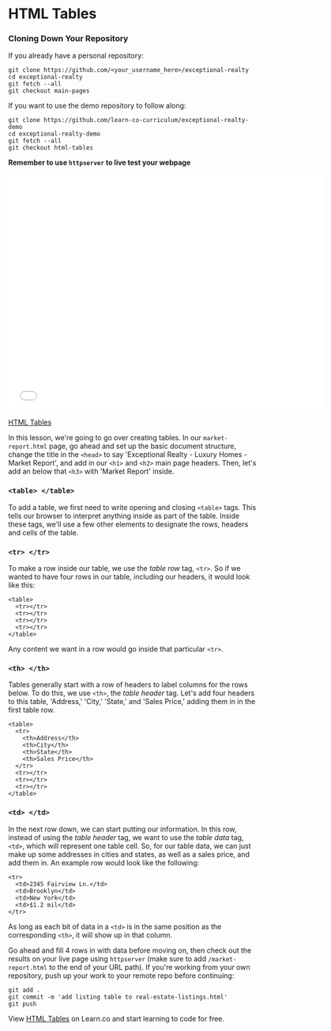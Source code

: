 # HTML Tables

### Cloning Down Your Repository

If you already have a personal repository:

```
git clone https://github.com/<your_username_here>/exceptional-realty
cd exceptional-realty
git fetch --all
git checkout main-pages
```

If you want to use the demo repository to follow along:

```
git clone https://github.com/learn-co-curriculum/exceptional-realty-demo
cd exceptional-realty-demo
git fetch --all
git checkout html-tables
```

**Remember to use `httpserver` to live test your webpage**

<iframe width="640" height="480" src="//www.youtube.com/embed/mHeCqIctSRU?rel=0&modestbranding=1" frameborder="0" allowfullscreen></iframe>

<p><a href="https://www.youtube.com/watch?v=mHeCqIctSRU">HTML Tables</a></p>

In this lesson, we're going to go over creating tables. In our
`market-report.html` page, go ahead and set up the basic document structure,
change the title in the `<head>` to say 'Exceptional Realty - Luxury Homes -
Market Report', and add in our `<h1>` and `<h2>` main page headers. Then, let's
add an below that `<h3>` with 'Market Report' inside.

### `<table> </table>`

To add a table, we first need to write opening and closing `<table>` tags. This
tells our browser to interpret anything inside as part of the table. Inside
these tags, we'll use a few other elements to designate the rows, headers and
cells of the table.

### `<tr> </tr>`

To make a row inside our table, we use the _table row_ tag, `<tr>`. So if we
wanted to have four rows in our table, including our headers, it would look
like this:

```
<table>
  <tr></tr>
  <tr></tr>
  <tr></tr>
  <tr></tr>
</table>
```

Any content we want in a row would go inside that particular `<tr>`.

### `<th> </th>`

Tables generally start with a row of headers to label columns for the rows
below. To do this, we use `<th>`, the _table header_ tag. Let's add four
headers to this table, 'Address,' 'City,' 'State,' and 'Sales Price,' adding
them in in the first table row.

```
<table>
  <tr>
    <th>Address</th>
    <th>City</th>
    <th>State</th>
    <th>Sales Price</th>
  </tr>
  <tr></tr>
  <tr></tr>
  <tr></tr>
</table>
```

### `<td> </td>`

In the next row down, we can start putting our information. In this row,
instead of using the _table header_ tag, we want to use the _table data_ tag,
`<td>`, which will represent one table cell. So, for our table data, we can
just make up some addresses in cities and states, as well as a sales price, and
add them in. An example row would look like the following:

```
<tr>
  <td>2345 Fairview Ln.</td>
  <td>Brooklyn</td>
  <td>New York</td>
  <td>$1.2 mil</td>
</tr>
```

As long as each bit of data in a `<td>` is in the same position as the
corresponding `<th>`, it will show up in that column.

Go ahead and fill 4 rows in with data before moving on, then check out the
results on your live page using `httpserver` (make sure to add
`/market-report.html` to the end of your URL path). If you're working from your
own repository, push up your work to your remote repo before continuing:

```
git add .
git commit -m 'add listing table to real-estate-listings.html'
git push
```

<p data-visibility='hidden'>View <a href='https://learn.co/lessons/html-tables' title='HTML Tables'>HTML Tables</a> on Learn.co and start learning to code for free.</p>
